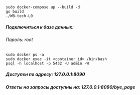 
```
sudo docker-compose up --build -d
go build
./WB-tech-L0
```
##### Подключиться к базе данных:
###### Пароль: root
```
sudo docker ps -a
sudo docker exec -it <container_id> /bin/bash
psql -h localhost -p 5432 -U admin -W
```
##### Доступен по адресу: *127.0.0.1:8090*
##### Ответы на запросы доступны на: *127.0.0.1:8090/bye_page*
